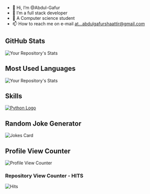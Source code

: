 - 👋 Hi, I’m @Abdul-Gafur
- 👀 I’m a full stack developer
- 🌱 A Computer science student
- 📫 How to reach me on e-mail at...abdulgafurshaattir@gmail.com

<!---
Abdul-Gafur/Abdul-Gafur is a ✨ special ✨ repository because its `README.md` (this file) appears on your GitHub profile.
You can click the Preview link to take a look at your changes.
--->

## GitHub Stats

![Your Repository's Stats](https://github-readme-stats.vercel.app/api?username=Tanu-N-Prabhu&show_icons=true)

## Most Used Languages

![Your Repository's Stats](https://github-readme-stats.vercel.app/api/top-langs/?username=Tanu-N-Prabhu&theme=blue-green)

## Skills

[![Python Logo](URL_TO_PYTHON_LOGO_IMAGE)](https://www.python.org/)

<!-- [![My Skills](https://skillicons.dev/icons?i=js,html,css,javascript,c,c#,c++,bootstrap,tailwind,git,java,github,dotnet)](https://skillicons.dev) -->


## Random Joke Generator

![Jokes Card](https://readme-jokes.vercel.app/api)

## Profile View Counter

![Profile View Counter](https://komarev.com/ghpvc/?username=Tanu-N-Prabhu)

### Repository View Counter - HITS

![Hits](https://hitcounter.pythonanywhere.com/count/tag.svg?url=https://github.com/Tanu-N-Prabhu/Python)
